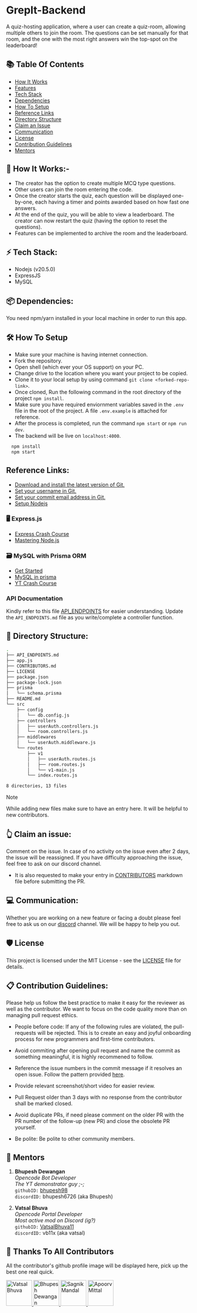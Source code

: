 # GrepIt-Backend

A quiz-hosting application, where a user can create a quiz-room, allowing multiple others to join the room. The questions can be set manually for that room, and the one with the most right answers win the top-spot on the leaderboard!

## 📚 Table Of Contents

-   [How It Works](#🚀-how-it-works)
-   [Features](#🌐-features)
-   [Tech Stack](#⚡-tech-stack)
-   [Dependencies](#📦-dependencies)
-   [How To Setup](#🛠️-how-to-setup)
-   [Reference Links](#🔗-reference-links)
-   [Directory Structure](#📁-directory-structure)
-   [Claim an Issue](#👆-claim-an-issue)
-   [Communication](#💻-communication)
-   [License](#🛡️-license)
-   [Contribution Guidelines](#📋-contribution-guidelines)
-   [Mentors](#🤝-Mentors)

## 🚀 How It Works:-

-   The creator has the option to create multiple MCQ type questions.
-   Other users can join the room entering the code.
-   Once the creator starts the quiz, each question will be displayed one-by-one, each having a timer and points awarded based on how fast one answers.
-   At the end of the quiz, you will be able to view a leaderboard. The creator can now restart the quiz (having the option to reset the questions).
-   Features can be implemented to archive the room and the leaderboard.

## ⚡ Tech Stack:

-   Nodejs (v20.5.0)
-   ExpressJS
-   MySQL

## 📦 Dependencies:

You need npm/yarn installed in your local machine in order to run this app.

## 🛠️ How To Setup

-   Make sure your machine is having internet connection.
-   Fork the repository.
-   Open shell (which ever your OS support) on your PC.
-   Change drive to the location where you want your project to be copied.
-   Clone it to your local setup by using command `git clone <forked-repo-link>`.
-   Once cloned, Run the following command in the root directory of the project `npm install`.
-   Make sure you have required enviornment variables saved in the `.env` file in the root of the project. A file `.env.example` is attached for reference.
-   After the process is completed, run the command `npm start` or `npm run dev`.
-   The backend will be live on `localhost:4000`.

```bash
  npm install
  npm start
```

## Reference Links:

-   [Download and install the latest version of Git.](https://git-scm.com/downloads)
-   [Set your username in Git.](https://help.github.com/articles/setting-your-username-in-git)
-   [Set your commit email address in Git.](https://help.github.com/articles/setting-your-commit-email-address-in-git)
-   [Setup Nodejs](https://nodejs.org/en/blog/release/v16.18.1/)

### 🖥️ Express.js

-   [Express Crash Course](https://www.youtube.com/watch?v=L72fhGm1tfE&ab_channel=TraversyMedia)
-   [Mastering Node.js](https://www.youtube.com/playlist?list=PLinedj3B30sDby4Al-i13hQJGQoRQDfPo)

### 🗃️ MySQL with Prisma ORM

-   [Get Started](https://www.prisma.io/docs/getting-started/setup-prisma/start-from-scratch/relational-databases/connect-your-database-node-mysql)
-   [MySQL in prisma](https://www.prisma.io/docs/orm/overview/databases/mysql)
-   [YT Crash Course](https://www.youtube.com/watch?v=RebA5J-rlwg&pp=ygUad2ViIGRldiBzaW1wbGlmaWVkIHByaXNtYSA%3D)

### API Documentation

Kindly refer to this file [API_ENDPOINTS](API_ENDPOINTS.md) for easier understanding.
Update the `API_ENDPOINTS.md` file as you write/complete a controller function.

## 📁 Directory Structure:

```bash
.
├── API_ENDPOINTS.md
├── app.js
├── CONTRIBUTORS.md
├── LICENSE
├── package.json
├── package-lock.json
├── prisma
│   └── schema.prisma
├── README.md
└── src
    ├── config
    │   └── db.config.js
    ├── controllers
    │   ├── userAuth.controllers.js
    │   └── room.controllers.js
    ├── middlewares
    │   └── userAuth.middleware.js
    └── routes
        ├── v1
        │   ├── userAuth.routes.js
        │   ├── room.routes.js
        │   └── v1-main.js
        └── index.routes.js

8 directories, 13 files
```

> [!NOTE]
> While adding new files make sure to have an entry here. It will be helpful to new contributors.

## 👆 Claim an issue:

Comment on the issue. In case of no activity on the issue even after 2 days, the issue will be reassigned. If you have difficulty approaching the issue, feel free to ask on our discord channel.

-   It is also requested to make your entry in [CONTRIBUTORS](CONTRIBUTORS.md) markdown file before submitting the PR.

## 💻 Communication:

Whether you are working on a new feature or facing a doubt please feel free to ask us on our [discord](https://discord.gg/D9999YTkS8) channel. We will be happy to help you out.

## 🛡️ License

This project is licensed under the MIT License - see the [LICENSE](./LICENSE) file for details.

## 📋 Contribution Guidelines:

Please help us follow the best practice to make it easy for the reviewer as well as the contributor. We want to focus on the code quality more than on managing pull request ethics.

-   People before code: If any of the following rules are violated, the pull-requests will be rejected. This is to create an easy and joyful onboarding process for new programmers and first-time contributors.

-   Avoid commiting after opening pull request and name the commit as something meaningful, it is highly recommened to follow.

-   Reference the issue numbers in the commit message if it resolves an open issue. Follow the pattern provided [here](.github/PULL_REQUEST_TEMPLATE.md).

-   Provide relevant screenshot/short video for easier review.

-   Pull Request older than 3 days with no response from the contributor shall be marked closed.

-   Avoid duplicate PRs, if need please comment on the older PR with the PR number of the follow-up (new PR) and close the obsolete PR yourself.

-   Be polite: Be polite to other community members.

## 🤝 Mentors

1.  **Bhupesh Dewangan**  
    _Opencode Bot Developer_  
    _The YT demonstrator guy ;-;_  
    `githubID:` [bhupesh98](https://github.com/bhupesh98)  
    `discordID:` bhupesh6726 (aka Bhupesh)

2.  **Vatsal Bhuva**  
    _Opencode Portal Developer_  
    _Most active mod on Discord (ig?)_<br/>
    `githubID:` [VatsalBhuva11](https://github.com/VatsalBhuva11)  
    `discordID:` vb11x (aka vatsal)

## 💪 Thanks To All Contributors

All the contributor's github profile image will be displayed here, pick up the best one real quick.

<div align="left">
    <!-- FORMAT TO ADD YOUR ENTRY
    <a href="https://github.com/<GITHUB_USERNAME>" title="<GITHUB_USERNAME>">
        <img src="https://github.com/<GITHUB_USERNAME>.png" width="70px" style="border-radius: 50%" alt="<FULL_NAME>">
    </a>
    replace <GITHUB_USERNAME> with your GitHub username
    replace <FULL_NAME> with your full name
    -->
    <a href="https://github.com/VatsalBhuva11" title="VatsalBhuva11">
        <img src="https://github.com/VatsalBhuva11.png" width="70px" alt="Vatsal Bhuva">
    </a>
    <a href="https://github.com/bhupesh98" title="bhupesh98">
        <img src="https://github.com/bhupesh98.png" width="70px" alt="Bhupesh Dewangan">
    </a>
    <a href="https://github.com/criticic" title="Sagnik Mandal">
        <img src="https://github.com/criticic.png" width="70px" alt="Sagnik Mandal">
    </a>
    <a href="https://github.com/Apoorv012" title="Apoorv Mittal">
        <img src="https://github.com/Apoorv012.png" width="70px" alt="Apoorv Mittal">
    </a>
</div>

